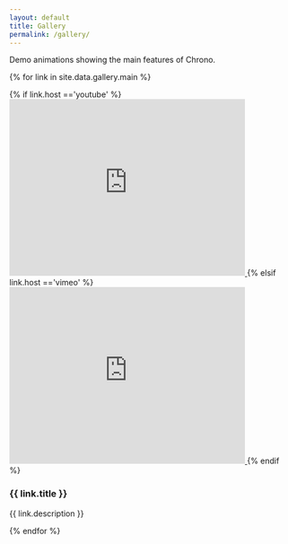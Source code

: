 ```yaml
---
layout: default
title: Gallery
permalink: /gallery/
---
```


Demo animations showing the main features of Chrono. 

{% for link in site.data.gallery.main %}
<div class="media">
	{% if link.host =='youtube' %}
		<a class="media-left" href="#"> 
			<iframe width="420" height="315" src="http://www.youtube.com/embed/{{ link.url }}" frameborder="0" allowfullscreen></iframe>
		</a>
	{% elsif link.host =='vimeo' %}
	<a class="media-left" href="#"> 
		<iframe src="https://player.vimeo.com/video/{{ link.url }}?byline=0&portrait=0" width="420" height="315" frameborder="0" webkitallowfullscreen mozallowfullscreen allowfullscreen></iframe> 
	</a>
	{% endif %}
	<div class="media-body">
		<h3 class="media-heading">{{ link.title }}</h3> 
		<p>{{ link.description }}</p>
	</div>
</div>
{% endfor %}
